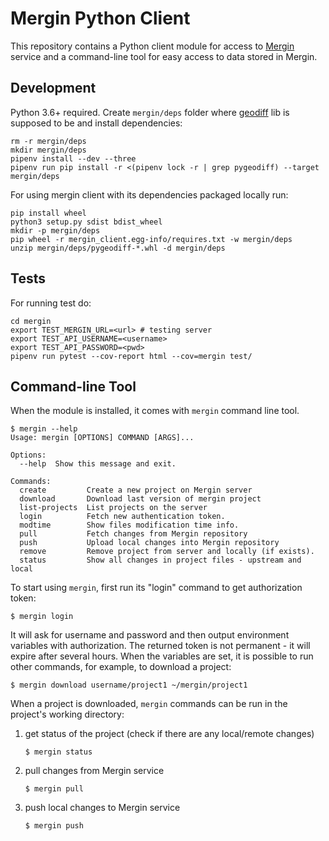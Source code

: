 # Mergin Python Client

This repository contains a Python client module for access to [Mergin](https://public.cloudmergin.com/)
service and a command-line tool for easy access to data stored in Mergin.

## Development
Python 3.6+ required. Create `mergin/deps` folder where [geodiff](https://github.com/lutraconsulting/geodiff) lib is supposed to be and install dependencies:
    
    rm -r mergin/deps
    mkdir mergin/deps
    pipenv install --dev --three
    pipenv run pip install -r <(pipenv lock -r | grep pygeodiff) --target mergin/deps

For using mergin client with its dependencies packaged locally run:

    pip install wheel 
    python3 setup.py sdist bdist_wheel
    mkdir -p mergin/deps
    pip wheel -r mergin_client.egg-info/requires.txt -w mergin/deps
    unzip mergin/deps/pygeodiff-*.whl -d mergin/deps 

## Tests
For running test do:

    cd mergin
    export TEST_MERGIN_URL=<url> # testing server
    export TEST_API_USERNAME=<username>
    export TEST_API_PASSWORD=<pwd>
    pipenv run pytest --cov-report html --cov=mergin test/


## Command-line Tool

When the module is installed, it comes with `mergin` command line tool.

```
$ mergin --help
Usage: mergin [OPTIONS] COMMAND [ARGS]...

Options:
  --help  Show this message and exit.

Commands:
  create         Create a new project on Mergin server
  download       Download last version of mergin project
  list-projects  List projects on the server
  login          Fetch new authentication token.
  modtime        Show files modification time info.
  pull           Fetch changes from Mergin repository
  push           Upload local changes into Mergin repository
  remove         Remove project from server and locally (if exists).
  status         Show all changes in project files - upstream and local
```

To start using `mergin`, first run its "login" command to get authorization token:

```
$ mergin login
```

It will ask for username and password and then output environment variables
with authorization. The returned token is not permanent - it will expire after
several hours. When the variables are set, it is possible to run other commands,
for example, to download a project:

```
$ mergin download username/project1 ~/mergin/project1
```

When a project is downloaded, `mergin` commands can be run in the project's
working directory:

1. get status of the project (check if there are any local/remote changes)
   ```
   $ mergin status
   ```
2. pull changes from Mergin service
   ```
   $ mergin pull
   ```
3. push local changes to Mergin service
   ```
   $ mergin push
   ```

